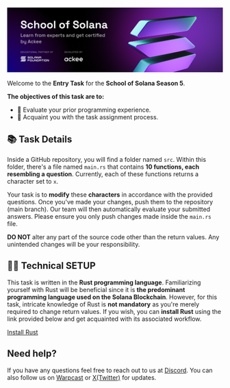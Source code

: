![School of Solana](https://github.com/School-of-Solana/.github/blob/main/assets/Season-5-Banner.png?raw=true)

Welcome to the **Entry Task** for the **School of Solana Season 5**.

**The objectives of this task are to:**
- 📝 Evaluate your prior programming experience.
- 📝 Acquaint you with the task assignment process.

## 📚 Task Details

Inside a GitHub repository, you will find a folder named `src`. Within this folder, there's a file named `main.rs` that contains **10 functions, each resembling a question**. Currently, each of these functions returns a character set to `x`.

Your task is to **modify** these **characters** in accordance with the provided questions. Once you've made your changes, push them to the repository (main branch). Our team will then automatically evaluate your submitted answers. Please ensure you only push changes made inside the `main.rs` file.

**DO NOT** alter any part of the source code other than the return values. Any unintended changes will be your responsibility.

## 👩‍💻 Technical SETUP

This task is written in the **Rust programming language**. Familiarizing yourself with Rust will be beneficial since it is **the predominant programming language used on the Solana Blockchain**. However, for this task, intricate knowledge of Rust is **not mandatory** as you're merely required to change return values. If you wish, you can **install Rust** using the link provided below and get acquainted with its associated workflow.

[Install Rust](https://www.rust-lang.org/tools/install)

## Need help?
If you have any questions feel free to reach out to us at [Discord](https://discord.gg/z3JVuZyFnp). You can also follow us on [Warpcast](https://warpcast.com/ackee) or [X(Twitter)](https://twitter.com/ackeeblockchain?lang=en) for updates.
